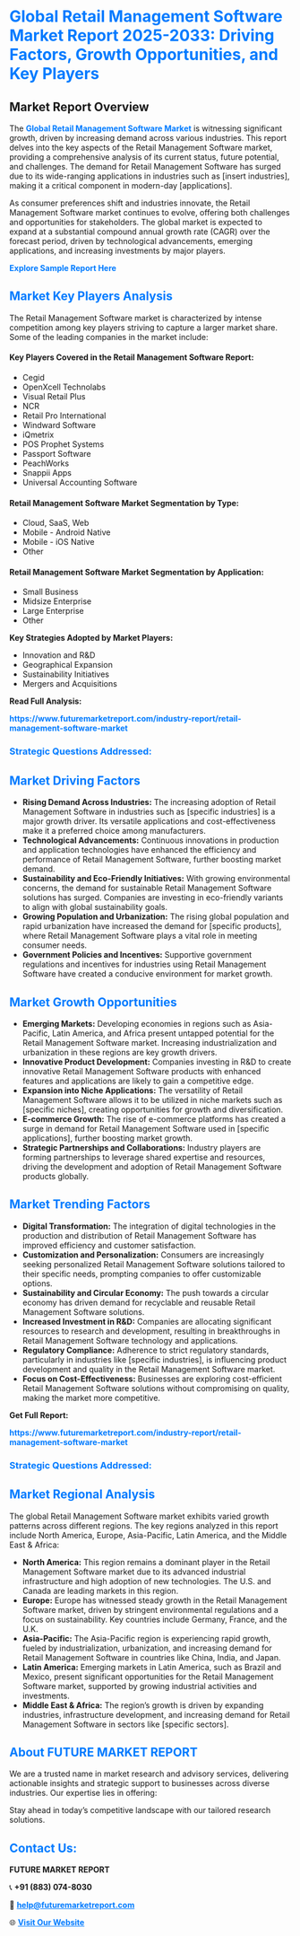 <h1 style="color: #007BFF;">Global Retail Management Software Market Report 2025-2033: Driving Factors, Growth Opportunities, and Key Players</h1>

<section id="overview">
<h2>Market Report Overview</h2>
<p>The <a href="https://www.futuremarketreport.com/industry-report/retail-management-software-market" style="color: #007BFF; text-decoration: none;"><strong>Global Retail Management Software Market</strong></a> is witnessing significant growth, driven by increasing demand across various industries. This report delves into the key aspects of the Retail Management Software market, providing a comprehensive analysis of its current status, future potential, and challenges. The demand for Retail Management Software has surged due to its wide-ranging applications in industries such as [insert industries], making it a critical component in modern-day [applications].</p>
<p>As consumer preferences shift and industries innovate, the Retail Management Software market continues to evolve, offering both challenges and opportunities for stakeholders. The global market is expected to expand at a substantial compound annual growth rate (CAGR) over the forecast period, driven by technological advancements, emerging applications, and increasing investments by major players.</p>
</section>

<section id="overview">
<p><a href="https://www.futuremarketreport.com/request-sample/reportId=101000" style="color: #007BFF; text-decoration: none;"><strong>Explore Sample Report Here</strong></a></p>
</section>

<section id="key-players">
<h2 style="color: #007BFF;">Market Key Players Analysis</h2>
<p>The Retail Management Software market is characterized by intense competition among key players striving to capture a larger market share. Some of the leading companies in the market include:</p>
<h4>Key Players Covered in the Retail Management Software Report:</h4>
<ul><li>Cegid</li><li>OpenXcell Technolabs</li><li>Visual Retail Plus</li><li>NCR</li><li>Retail Pro International</li><li>Windward Software</li><li>iQmetrix</li><li>POS Prophet Systems</li><li>Passport Software</li><li>PeachWorks</li><li>Snappii Apps</li><li>Universal Accounting Software</li></ul>
<h4>Retail Management Software Market Segmentation by Type:</h4>
<ul><li>Cloud, SaaS, Web</li><li>Mobile - Android Native</li><li>Mobile - iOS Native</li><li>Other</li></ul>

<h4>Retail Management Software Market Segmentation by Application:</h4>
<ul><li>Small Business</li><li>Midsize Enterprise</li><li>Large Enterprise</li><li>Other</li></ul>
<p><strong>Key Strategies Adopted by Market Players:</strong></p>
<ul>
<li>Innovation and R&D</li>
<li>Geographical Expansion</li>
<li>Sustainability Initiatives</li>
<li>Mergers and Acquisitions</li>
</ul>
</section>

<section>
<p><strong>Read Full Analysis: </strong></p><a href="https://www.futuremarketreport.com/industry-report/retail-management-software-market" style="color: #007BFF; text-decoration: none;"><strong>https://www.futuremarketreport.com/industry-report/retail-management-software-market</strong></a>
<h3 style="color: #007BFF;">Strategic Questions Addressed:</h3>
</section>

<section id="driving-factors">
<h2 style="color: #007BFF;">Market Driving Factors</h2>
<ul>
<li><strong>Rising Demand Across Industries:</strong> The increasing adoption of Retail Management Software in industries such as [specific industries] is a major growth driver. Its versatile applications and cost-effectiveness make it a preferred choice among manufacturers.</li>
<li><strong>Technological Advancements:</strong> Continuous innovations in production and application technologies have enhanced the efficiency and performance of Retail Management Software, further boosting market demand.</li>
<li><strong>Sustainability and Eco-Friendly Initiatives:</strong> With growing environmental concerns, the demand for sustainable Retail Management Software solutions has surged. Companies are investing in eco-friendly variants to align with global sustainability goals.</li>
<li><strong>Growing Population and Urbanization:</strong> The rising global population and rapid urbanization have increased the demand for [specific products], where Retail Management Software plays a vital role in meeting consumer needs.</li>
<li><strong>Government Policies and Incentives:</strong> Supportive government regulations and incentives for industries using Retail Management Software have created a conducive environment for market growth.</li>
</ul>
</section>

<section id="growth-opportunities">
<h2 style="color: #007BFF;">Market Growth Opportunities</h2>
<ul>
<li><strong>Emerging Markets:</strong> Developing economies in regions such as Asia-Pacific, Latin America, and Africa present untapped potential for the Retail Management Software market. Increasing industrialization and urbanization in these regions are key growth drivers.</li>
<li><strong>Innovative Product Development:</strong> Companies investing in R&D to create innovative Retail Management Software products with enhanced features and applications are likely to gain a competitive edge.</li>
<li><strong>Expansion into Niche Applications:</strong> The versatility of Retail Management Software allows it to be utilized in niche markets such as [specific niches], creating opportunities for growth and diversification.</li>
<li><strong>E-commerce Growth:</strong> The rise of e-commerce platforms has created a surge in demand for Retail Management Software used in [specific applications], further boosting market growth.</li>
<li><strong>Strategic Partnerships and Collaborations:</strong> Industry players are forming partnerships to leverage shared expertise and resources, driving the development and adoption of Retail Management Software products globally.</li>
</ul>
</section>

<section id="trending-factors">
<h2 style="color: #007BFF;">Market Trending Factors</h2>
<ul>
<li><strong>Digital Transformation:</strong> The integration of digital technologies in the production and distribution of Retail Management Software has improved efficiency and customer satisfaction.</li>
<li><strong>Customization and Personalization:</strong> Consumers are increasingly seeking personalized Retail Management Software solutions tailored to their specific needs, prompting companies to offer customizable options.</li>
<li><strong>Sustainability and Circular Economy:</strong> The push towards a circular economy has driven demand for recyclable and reusable Retail Management Software solutions.</li>
<li><strong>Increased Investment in R&D:</strong> Companies are allocating significant resources to research and development, resulting in breakthroughs in Retail Management Software technology and applications.</li>
<li><strong>Regulatory Compliance:</strong> Adherence to strict regulatory standards, particularly in industries like [specific industries], is influencing product development and quality in the Retail Management Software market.</li>
<li><strong>Focus on Cost-Effectiveness:</strong> Businesses are exploring cost-efficient Retail Management Software solutions without compromising on quality, making the market more competitive.</li>
</ul>
</section>

<section>
<p><strong>Get Full Report: </strong></p><a href="https://www.futuremarketreport.com/industry-report/retail-management-software-market" style="color: #007BFF; text-decoration: none;"><strong>https://www.futuremarketreport.com/industry-report/retail-management-software-market</strong></a>
<h3 style="color: #007BFF;">Strategic Questions Addressed:</h3>
</section>


<section id="regional-analysis">
<h2 style="color: #007BFF;">Market Regional Analysis</h2>
<p>The global Retail Management Software market exhibits varied growth patterns across different regions. The key regions analyzed in this report include North America, Europe, Asia-Pacific, Latin America, and the Middle East & Africa:</p>
<ul>
<li><strong>North America:</strong> This region remains a dominant player in the Retail Management Software market due to its advanced industrial infrastructure and high adoption of new technologies. The U.S. and Canada are leading markets in this region.</li>
<li><strong>Europe:</strong> Europe has witnessed steady growth in the Retail Management Software market, driven by stringent environmental regulations and a focus on sustainability. Key countries include Germany, France, and the U.K.</li>
<li><strong>Asia-Pacific:</strong> The Asia-Pacific region is experiencing rapid growth, fueled by industrialization, urbanization, and increasing demand for Retail Management Software in countries like China, India, and Japan.</li>
<li><strong>Latin America:</strong> Emerging markets in Latin America, such as Brazil and Mexico, present significant opportunities for the Retail Management Software market, supported by growing industrial activities and investments.</li>
<li><strong>Middle East & Africa:</strong> The region’s growth is driven by expanding industries, infrastructure development, and increasing demand for Retail Management Software in sectors like [specific sectors].</li>
</ul>
</section>

<footer>
<h2 style="color: #007BFF;">About FUTURE MARKET REPORT</h2>
<p>We are a trusted name in market research and advisory services, delivering actionable insights and strategic support to businesses across diverse industries. Our expertise lies in offering:</p>

<p>Stay ahead in today’s competitive landscape with our tailored research solutions.</p>

<h2 style="color: #007BFF;">Contact Us:</h2>
<p><strong>FUTURE MARKET REPORT</strong></p>
<p>📞 <strong>+91 (883) 074-8030</strong></p>
<p>📧 <strong><a href="mailto:help@futuremarketreport.com" style="color: #007BFF;">help@futuremarketreport.com</a></strong></p>
<p>🌐 <strong><a href="https://www.futuremarketreport.com/" style="color: #007BFF;">Visit Our Website</a></strong></p>
</footer>